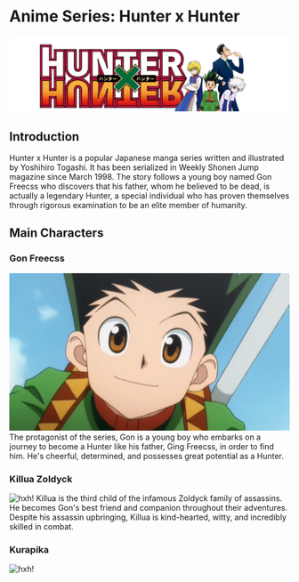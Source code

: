 # Anime Series: Hunter x Hunter
![hxh!](hunterxhunter_header_479f42.png)

## Introduction
Hunter x Hunter is a popular Japanese manga series written and illustrated by Yoshihiro Togashi. It has been serialized in Weekly Shonen Jump magazine since March 1998. The story follows a young boy named Gon Freecss who discovers that his father, whom he believed to be dead, is actually a legendary Hunter, a special individual who has proven themselves through rigorous examination to be an elite member of humanity.

## Main Characters
### Gon Freecss
![hxh!](gonfreeces.jpeg)
The protagonist of the series, Gon is a young boy who embarks on a journey to become a Hunter like his father, Ging Freecss, in order to find him. He's cheerful, determined, and possesses great potential as a Hunter.

###  Killua Zoldyck
![hxh!](kilua.avif)
Killua is the third child of the infamous Zoldyck family of assassins. He becomes Gon's best friend and companion throughout their adventures. Despite his assassin upbringing, Killua is kind-hearted, witty, and incredibly skilled in combat.

### Kurapika
![hxh!]()


